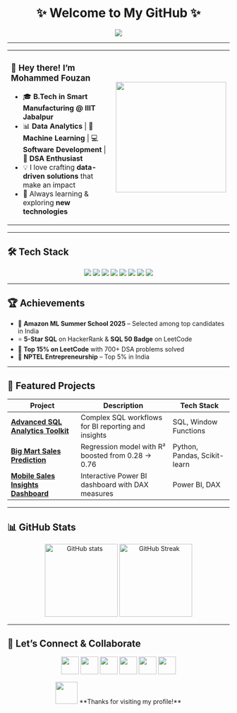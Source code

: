 <!-- Profile Header -->
<h1 align="center">✨ Welcome to My GitHub ✨</h1>

<p align="center">
  <img src="https://readme-typing-svg.herokuapp.com?font=Fira+Code&size=24&pause=1000&center=true&vCenter=true&width=600&lines=Turning+Data+into+Powerful+Insights;Designing+Smart+ML+Solutions;Writing+Clean+and+Efficient+Code;Cracking+Challenging+DSA+Problems" />
</p>

---

<!-- Intro with GIF -->
<table>
<tr>
<td>

### 👋 Hey there! I’m **Mohammed Fouzan**
- 🎓 **B.Tech in Smart Manufacturing @ IIIT Jabalpur**  
- 📊 **Data Analytics** | 🤖 **Machine Learning** | 💻 **Software Development** | 🧩 **DSA Enthusiast**  
- 💡 I love crafting **data-driven solutions** that make an impact  
- 🚀 Always learning & exploring **new technologies**  

</td>
<td align="center">
  <img src="https://media.giphy.com/media/L8K62iTDkzGX6/giphy.gif" width="250px" />
</td>
</tr>
</table>

---

## 🛠 Tech Stack  
<p align="center">
  <img src="https://img.shields.io/badge/Python-3776AB?style=for-the-badge&logo=python&logoColor=white"/>
  <img src="https://img.shields.io/badge/SQL-025E8C?style=for-the-badge&logo=postgresql&logoColor=white"/>
  <img src="https://img.shields.io/badge/C++-00599C?style=for-the-badge&logo=cplusplus&logoColor=white"/>
  <img src="https://img.shields.io/badge/JavaScript-F7E018?style=for-the-badge&logo=javascript&logoColor=black"/>
  <img src="https://img.shields.io/badge/Power%20BI-F2C811?style=for-the-badge&logo=powerbi&logoColor=black"/>
  <img src="https://img.shields.io/badge/Tableau-E97627?style=for-the-badge&logo=tableau&logoColor=white"/>
  <img src="https://img.shields.io/badge/Excel-217346?style=for-the-badge&logo=microsoftexcel&logoColor=white"/>
  <img src="https://img.shields.io/badge/ReactJS-61DAFB?style=for-the-badge&logo=react&logoColor=black"/>
</p>

---

## 🏆 Achievements  
- 🎯 **Amazon ML Summer School 2025** – Selected among top candidates in India  
- ⭐ **5-Star SQL** on HackerRank & **SQL 50 Badge** on LeetCode  
- 🏅 **Top 15% on LeetCode** with 700+ DSA problems solved  
- 📜 **NPTEL Entrepreneurship** – Top 5% in India  

---

## 📌 Featured Projects  
| Project | Description | Tech Stack |
|---------|-------------|------------|
| [**Advanced SQL Analytics Toolkit**](https://github.com/fauzan-syed/sql_advanced_data_analytics_project) | Complex SQL workflows for BI reporting and insights | SQL, Window Functions |
| [**Big Mart Sales Prediction**](https://github.com/fauzan-syed/Big-mart-analysis) | Regression model with R² boosted from 0.28 → 0.76 | Python, Pandas, Scikit-learn |
| [**Mobile Sales Insights Dashboard**](https://github.com/fauzan-syed/-Mobile-Market-Insights-Dashboard) | Interactive Power BI dashboard with DAX measures | Power BI, DAX |

---

## 📊 GitHub Stats  
<p align="center">
  <img src="https://github-readme-stats.vercel.app/api?username=fauzan-syed&show_icons=true&theme=tokyonight" alt="GitHub stats" height="165"/>
  <img src="https://github-readme-streak-stats.herokuapp.com/?user=fauzan-syed&theme=tokyonight" alt="GitHub Streak" height="165"/>
</p>

---

## 🤝 Let’s Connect & Collaborate  
<p align="center">
  <a href="https://www.linkedin.com/in/mohammed-fouzan-170713218/"><img src="https://img.icons8.com/ios-filled/50/0077B5/linkedin.png" width="40"/></a>
  <a href="mailto:fauzansyed360@gmail.com"><img src="https://img.icons8.com/ios-filled/50/D14836/gmail-new.png" width="40"/></a>
  <a href="https://leetcode.com/u/AlbatrossXD/"><img src="https://img.icons8.com/external-tal-revivo-shadow-tal-revivo/48/000000/external-level-up-your-coding-skills-and-quickly-land-a-job-logo-shadow-tal-revivo.png" width="40"/></a>
  <a href="https://www.hackerrank.com/profile/fauzansyed360"><img src="https://img.icons8.com/windows/50/00EA64/hackerrank.png" width="40"/></a>
  <a href="https://platform.stratascratch.com/user/Fouzansyed"><img src="https://img.icons8.com/external-flat-juicy-fish/60/000000/external-data-data-science-flat-flat-juicy-fish.png" width="40"/></a>
  <a href="https://www.instagram.com/fauzan_4ire/"><img src="https://img.icons8.com/ios-filled/50/E4405F/instagram-new.png" width="40"/></a>
</p>

<p align="center">
  <img src="https://media.giphy.com/media/hvRJCLFzcasrR4ia7z/giphy.gif" width="50"/> **Thanks for visiting my profile!**
</p>



